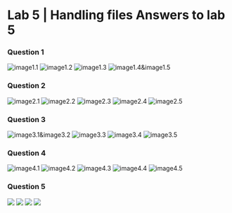 # Lab 5 | Handling files Answers to lab 5

### Question 1
![image1.1](../images/lab5-imgs/lab5-question-1-sub-1.png)
![image1.2](../images/lab5-imgs/lab5-question-1-sub-2.png)
![image1.3](../images/lab5-imgs/lab5-question-1-sub-3.png)
![image1.4&image1.5](../images/lab5-imgs/lab5-question-1-sub-4&5.png)
### Question 2
![image2.1](../images/lab5-imgs/lab5-question-2-sub-1.png)
![image2.2](../images/lab5-imgs/lab5-question-2-sub-2.png)
![image2.3](../images/lab5-imgs/lab5-question-2-sub-3.png)
![image2.4](../images/lab5-imgs/lab5-question-2-sub-4.png)
![image2.5](../images/lab5-imgs/lab5-question-2-sub-5.png)
### Question 3
![image3.1&image3.2](../images/lab5-imgs/lab5-question-3-sub-1&2.png)
![image3.3](../images/lab5-imgs/lab5-question-3-sub-3.png)
![image3.4](../images/lab5-imgs/lab5-question-3-sub-4.png)
![image3.5](../images/lab5-imgs/lab5-question-3-sub-5.png)
### Question 4
![image4.1](../images/lab5-imgs/lab5-question-4-sub-1.png)
![image4.2](../images/lab5-imgs/lab5-question-4-sub-2.png)
![image4.3](../images/lab5-imgs/lab5-question-4-sub-3.png)
![image4.4](../images/lab5-imgs/lab5-question-4-sub-4.png)
![image4.5](../images/lab5-imgs/lab5-question-4-sub-5.png)
### Question 5
![](../images/lab5-imgs/lab5-question-5-sub-1t&2.png)
![](../images/lab5-imgs/lab5-question-5-sub-3.png)
![](../images/lab5-imgs/lab5-question-5-sub-4&5.png)
![](../images/lab5-imgs/lab5-question-5-sub-1to5-cat.png)